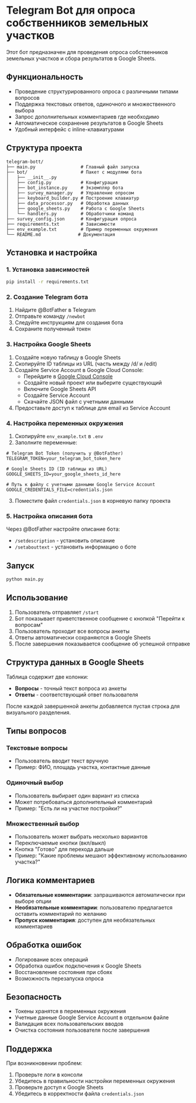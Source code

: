 # Telegram Bot для опроса собственников земельных участков

Этот бот предназначен для проведения опроса собственников земельных участков и сбора результатов в Google Sheets.

## Функциональность

- Проведение структурированного опроса с различными типами вопросов
- Поддержка текстовых ответов, одиночного и множественного выбора
- Запрос дополнительных комментариев где необходимо
- Автоматическое сохранение результатов в Google Sheets
- Удобный интерфейс с inline-клавиатурами

## Структура проекта

```
telegram-bott/
├── main.py                 # Главный файл запуска
├── bot/                    # Пакет с модулями бота
│   ├── __init__.py
│   ├── config.py           # Конфигурация
│   ├── bot_instance.py     # Экземпляр бота
│   ├── survey_manager.py   # Управление опросом
│   ├── keyboard_builder.py # Построение клавиатур
│   ├── data_processor.py   # Обработка данных
│   ├── google_sheets.py    # Работа с Google Sheets
│   └── handlers.py         # Обработчики команд
├── survey_config.json      # Конфигурация опроса
├── requirements.txt        # Зависимости
├── env_example.txt         # Пример переменных окружения
└── README.md              # Документация
```

## Установка и настройка

### 1. Установка зависимостей

```bash
pip install -r requirements.txt
```

### 2. Создание Telegram бота

1. Найдите @BotFather в Telegram
2. Отправьте команду `/newbot`
3. Следуйте инструкциям для создания бота
4. Сохраните полученный токен

### 3. Настройка Google Sheets

1. Создайте новую таблицу в Google Sheets
2. Скопируйте ID таблицы из URL (часть между /d/ и /edit)
3. Создайте Service Account в Google Cloud Console:
   - Перейдите в [Google Cloud Console](https://console.cloud.google.com/)
   - Создайте новый проект или выберите существующий
   - Включите Google Sheets API
   - Создайте Service Account
   - Скачайте JSON файл с учетными данными
4. Предоставьте доступ к таблице для email из Service Account

### 4. Настройка переменных окружения

1. Скопируйте `env_example.txt` в `.env`
2. Заполните переменные:

```env
# Telegram Bot Token (получить у @BotFather)
TELEGRAM_TOKEN=your_telegram_bot_token_here

# Google Sheets ID (ID таблицы из URL)
GOOGLE_SHEETS_ID=your_google_sheets_id_here

# Путь к файлу с учетными данными Google Service Account
GOOGLE_CREDENTIALS_FILE=credentials.json
```

3. Поместите файл `credentials.json` в корневую папку проекта

### 5. Настройка описания бота

Через @BotFather настройте описание бота:
- `/setdescription` - установить описание
- `/setabouttext` - установить информацию о боте

## Запуск

```bash
python main.py
```

## Использование

1. Пользователь отправляет `/start`
2. Бот показывает приветственное сообщение с кнопкой "Перейти к вопросам"
3. Пользователь проходит все вопросы анкеты
4. Ответы автоматически сохраняются в Google Sheets
5. После завершения показывается сообщение об успешной отправке

## Структура данных в Google Sheets

Таблица содержит две колонки:
- **Вопросы** - точный текст вопроса из анкеты
- **Ответы** - соответствующий ответ пользователя

После каждой завершенной анкеты добавляется пустая строка для визуального разделения.

## Типы вопросов

### Текстовые вопросы
- Пользователь вводит текст вручную
- Пример: ФИО, площадь участка, контактные данные

### Одиночный выбор
- Пользователь выбирает один вариант из списка
- Может потребоваться дополнительный комментарий
- Пример: "Есть ли на участке постройки?"

### Множественный выбор
- Пользователь может выбрать несколько вариантов
- Переключаемые кнопки (вкл/выкл)
- Кнопка "Готово" для перехода дальше
- Пример: "Какие проблемы мешают эффективному использованию участка?"

## Логика комментариев

- **Обязательные комментарии**: запрашиваются автоматически при выборе опции
- **Необязательные комментарии**: пользователю предлагается оставить комментарий по желанию
- **Пропуск комментария**: доступен для необязательных комментариев

## Обработка ошибок

- Логирование всех операций
- Обработка ошибок подключения к Google Sheets
- Восстановление состояния при сбоях
- Возможность перезапуска опроса

## Безопасность

- Токены хранятся в переменных окружения
- Учетные данные Google Service Account в отдельном файле
- Валидация всех пользовательских вводов
- Очистка состояния пользователя после завершения

## Поддержка

При возникновении проблем:
1. Проверьте логи в консоли
2. Убедитесь в правильности настройки переменных окружения
3. Проверьте доступ к Google Sheets
4. Убедитесь в корректности файла `credentials.json`





